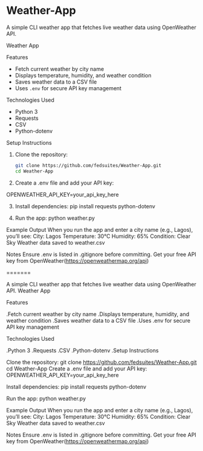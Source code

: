 # Weather-App
A simple CLI weather app that fetches live weather data using OpenWeather API.

 Weather App

 Features
- Fetch current weather by city name  
- Displays temperature, humidity, and weather condition  
- Saves weather data to a CSV file  
- Uses `.env` for secure API key management  

Technologies Used
- Python 3  
- Requests  
- CSV  
- Python-dotenv  

 Setup Instructions
1. Clone the repository:
   ```bash
   git clone https://github.com/fedsuites/Weather-App.git
   cd Weather-App

2. Create a .env file and add your API key:

 OPENWEATHER_API_KEY=your_api_key_here

3. Install dependencies:
pip install requests python-dotenv

4. Run the app:
python weather.py

Example Output
When you run the app and enter a city name (e.g., Lagos), you’ll see:
City: Lagos
Temperature: 30°C
Humidity: 65%
Condition: Clear Sky
Weather data saved to weather.csv

 Notes
Ensure .env is listed in .gitignore before committing.
Get your free API key from OpenWeather(https://openweathermap.org/api)

=======

A simple CLI weather app that fetches live weather data using OpenWeather API. Weather App

Features

 .Fetch current weather by city name
 .Displays temperature, humidity, and weather condition
 .Saves weather data to a CSV file
 .Uses .env for secure API key management

Technologies Used

 .Python 3
 .Requests
 .CSV
 .Python-dotenv
 .Setup Instructions

Clone the repository:
git clone https://github.com/fedsuites/Weather-App.git
cd Weather-App
Create a .env file and add your API key:
OPENWEATHER_API_KEY=your_api_key_here

Install dependencies: pip install requests python-dotenv

Run the app: python weather.py

Example Output When you run the app and enter a city name (e.g., Lagos), you’ll see: City: Lagos Temperature: 30°C Humidity: 65% Condition: Clear Sky Weather data saved to weather.csv

Notes Ensure .env is listed in .gitignore before committing. Get your free API key from OpenWeather(https://openweathermap.org/api)
